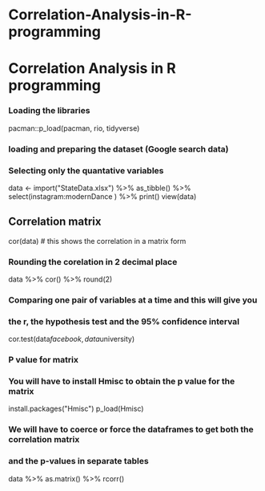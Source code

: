 # Correlation-Analysis-in-R-programming
# Correlation Analysis in R programming ###
### Loading the libraries ###
pacman::p_load(pacman, rio, tidyverse)

### loading and preparing the dataset (Google search data)
### Selecting only the quantative variables
data <- import("StateData.xlsx") %>% as_tibble() %>%
  select(instagram:modernDance ) %>% print()
view(data)

## Correlation matrix 
cor(data) # this shows the correlation in a matrix form 

### Rounding the corelation in 2 decimal place 
data %>% cor() %>% round(2)

### Comparing one pair of variables at a time and this will give you
### the r, the hypothesis test and the 95% confidence interval 
cor.test(data$facebook, data$university)

### P value for matrix
### You will have to install Hmisc to obtain the p value for the matrix 
install.packages("Hmisc")
p_load(Hmisc)
 
### We will have to coerce or force the dataframes to get both the correlation matrix
### and the p-values in separate tables 

data %>% as.matrix() %>% rcorr()

